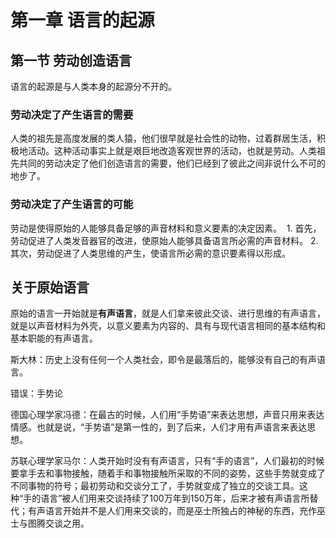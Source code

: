 # 第一章 语言的起源

## 第一节 劳动创造语言

语言的起源是与人类本身的起源分不开的。

### 劳动决定了产生语言的需要
  人类的祖先是高度发展的类人猿，他们很早就是社会性的动物，过着群居生活，积极地活动。这种活动事实上就是艰巨地改造客观世界的活动，也就是劳动。人类祖先共同的劳动决定了他们创造语言的需要，他们已经到了彼此之间非说什么不可的地步了。

### 劳动决定了产生语言的可能
  劳动是使得原始的人能够具备足够的声音材料和意义要素的决定因素。
  1. 首先，劳动促进了人类发音器官的改进，使原始人能够具备语言所必需的声音材料。
  2. 其次，劳动促进了人类思维的产生，使语言所必需的意识要素得以形成。

## 关于原始语言

原始的语言一开始就是**有声语言**，就是人们拿来彼此交谈、进行思维的有声语言，就是以声音材料为外壳，以意义要素为内容的、具有与现代语言相同的基本结构和基本职能的有声语言。

斯大林：历史上没有任何一个人类社会，即令是最落后的，能够没有自己的有声语言。

错误：手势论

德国心理学家冯德：在最古的时候，人们用“手势语”来表达思想，声音只用来表达情感。也就是说，“手势语”是第一性的，到了后来，人们才用有声语言来表达思想。

苏联心理学家马尔：人类开始时没有有声语言，只有“手的语言”，人们最初的时候要拿手去和事物接触，随着手和事物接触所采取的不同的姿势，这些手势就变成了不同事物的符号；最初劳动和交谈分工了，手势就变成了独立的交谈工具。这种“手的语言”被人们用来交谈持续了100万年到150万年，后来才被有声语言所替代；有声语言开始并不是人们用来交谈的，而是巫士所独占的神秘的东西，充作巫士与图腾交谈之用。
